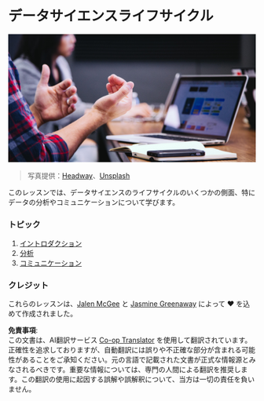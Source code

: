 <!--
CO_OP_TRANSLATOR_METADATA:
{
  "original_hash": "dd173fd30fc039a7a299898920680723",
  "translation_date": "2025-08-25T17:41:12+00:00",
  "source_file": "4-Data-Science-Lifecycle/README.md",
  "language_code": "ja"
}
-->
# データサイエンスライフサイクル

![communication](../../../translated_images/communication.06d8e2a88d30d168d661ad9f9f0a4f947ebff3719719cfdaf9ed00a406a01ead.ja.jpg)
> 写真提供：<a href="https://unsplash.com/@headwayio?utm_source=unsplash&utm_medium=referral&utm_content=creditCopyText">Headway</a>、<a href="https://unsplash.com/s/photos/communication?utm_source=unsplash&utm_medium=referral&utm_content=creditCopyText">Unsplash</a>

このレッスンでは、データサイエンスのライフサイクルのいくつかの側面、特にデータの分析やコミュニケーションについて学びます。

### トピック

1. [イントロダクション](14-Introduction/README.md)
2. [分析](15-analyzing/README.md)
3. [コミュニケーション](16-communication/README.md)

### クレジット

これらのレッスンは、[Jalen McGee](https://twitter.com/JalenMCG) と [Jasmine Greenaway](https://twitter.com/paladique) によって ❤️ を込めて作成されました。

**免責事項**:  
この文書は、AI翻訳サービス [Co-op Translator](https://github.com/Azure/co-op-translator) を使用して翻訳されています。正確性を追求しておりますが、自動翻訳には誤りや不正確な部分が含まれる可能性があることをご承知ください。元の言語で記載された文書が正式な情報源とみなされるべきです。重要な情報については、専門の人間による翻訳を推奨します。この翻訳の使用に起因する誤解や誤解釈について、当方は一切の責任を負いません。